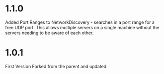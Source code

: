 # 1.1.0

Added Port Ranges to NetworkDiscovery - searches in a port range for a free UDP port. This allows multiple servers on a single machine without the servers needing to be aware of each other.



# 1.0.1

First Version Forked from the parent and updated